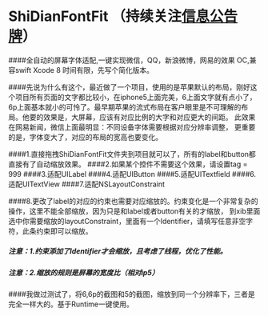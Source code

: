 # ShiDianFontFit （持续关注[信息公告牌](https://github.com/CharlinFeng/Show)）
####全自动的屏幕字体适配,一键实现微信，QQ，新浪微博，网易的效果
OC,兼容swift
Xcode 8
时间有限，先写个简化版本。

####先说为什么有这个，最近做了一个项目，使用的是苹果默认的布局，刚好这个项目所有页面的文字都比较小，在iphone5上面完美，6上面文字就有点小了，
6p上面基本就小的可怜了。最早期苹果的流式布局在客户眼里是不可理解的布局。他要的效果是，大屏幕，应该有对应比例的大字和对应更大的间距。
此效果在网易新闻，微信上面最明显：不同设备字体需要根据对应分辨率调整，
更重要的是，字体变大了，对应的布局的宽高也要变化。

####1.直接拖拽ShiDianFontFit文件夹到项目就可以了，所有的label和button都直接有了自动缩放效果。
####2.如果某个控件不需要这个效果，请设置tag = 999
####3.适配UILabel
####4.适配UIButton
####5.适配UITextfield
####6.适配UITextView
####7.适配NSLayoutConstraint


####8.更改了label的对应的约束也需要对应缩放的。约束变化是一个非常复杂的操作，这里不能全部缩放，因为只是和label或者button有关的才缩放，
到xib里面选中你需要缩放的layoutConstraint，里面有一个Identifier，请填写任意非空字符，此条约束即可以缩放。



##### 注意：1.约束添加了Identifier才会缩放，且考虑了线程，优化了性能。
##### 注意：2.缩放的规则是屏幕的宽度比（相对ip5）


####我做过测试了，将6,6p的截图和5的截图，缩放到同一个分辨率下，三者是完全一样大的。基于Runtime一键使用。
